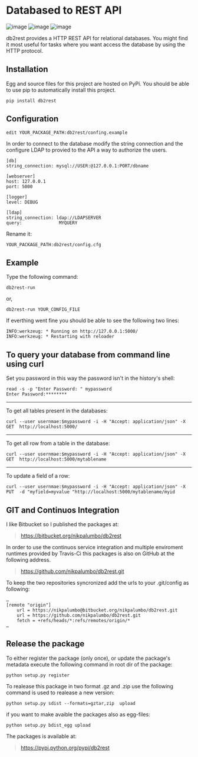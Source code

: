 Databased to REST API
=====================

![image](https://pypip.in/v/db2rest/badge.png) ![image](https://pypip.in/d/db2rest/badge.png)
![image](https://travis-ci.org/nikpalumbo/db2rest.png?branch=master)

db2rest provides a HTTP REST API for relational databases. You might
find it most useful for tasks where you want access the database by
using the HTTP protocol.

Installation
------------

Egg and source files for this project are hosted on PyPi. You should be able to use
pip to automatically install this project.

    pip install db2rest

Configuration
-------------

    edit YOUR_PACKAGE_PATH:db2rest/confing.example

In order to connect to the database modify the string connection and the
configure LDAP to provied to the API a way to authorize the users.

    [db]
    string_connection: mysql://USER:@127.0.0.1:PORT/dbname

    [webserver]
    host: 127.0.0.1
    port: 5000

    [logger]
    level: DEBUG

    [ldap]
    string_connection: ldap://LDAPSERVER
    query:              MYQUERY

Rename it:

    YOUR_PACKAGE_PATH:db2rest/config.cfg

Example
-------

Type the following command:

    db2rest-run

or,

    db2rest-run YOUR_CONFIG_FILE 

If everthing went fine you should be able to see the following two
lines:

    INFO:werkzeug: * Running on http://127.0.0.1:5000/
    INFO:werkzeug: * Restarting with reloader

To query your database from command line using curl
---------------------------------------------------

Set you password in this way the password isn't in the history's shell:

    read -s -p "Enter Password: " mypassword
    Enter Password:********

* * * * *

To get all tables present in the databases:

    curl --user usernmae:$mypassword -i -H "Accept: application/json" -X GET  http://localhost:5000/  

* * * * *

To get all row from a table in the database:

    curl --user usernmae:$mypassword -i -H "Accept: application/json" -X GET  http://localhost:5000/mytablename 

* * * * *

To update a field of a row:

    curl --user usernmae:$mypassword -i -H "Accept: application/json" -X PUT  -d "myfield=myvalue "http://localhost:5000/mytablename/myid 


GIT and Continuos Integration
-----------------------------

I like Bitbucket so I published the packages at:

> <https://bitbucket.org/nikpalumbo/db2rest>

In order to use the continuos service integration and multiple enviroment runtimes provided by Travis-Ci this packages is also on GitHub at the following address.

> <https://github.com/nikpalumbo/db2rest.git>

To keep the two repositories syncronized add the urls to your .git/config as following:
	
	…
	[remote "origin"]
		url = https://nikpalumbo@bitbucket.org/nikpalumbo/db2rest.git
	    url = https://github.com/nikpalumbo/db2rest.git
        fetch = +refs/heads/*:refs/remotes/origin/*
	…

Release the package
-------------------
To either register the package (only once), or update the package's metadata execute the following command in root dir of the package:
	
	python setup.py register  


To realease this package in two format .gz and .zip use the following command is used to realease a new version:
	
	python setup.py sdist --formats=gztar,zip  upload

if you want to make avaible the packages also as egg-files:
	 
	python setup.py bdist_egg upload

The packages is available at:

> <https://pypi.python.org/pypi/db2rest>